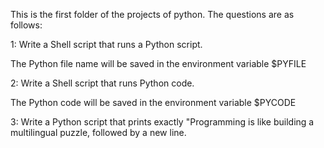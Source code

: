 This is the first folder of the projects of python. The questions are as follows:

1: Write a Shell script that runs a Python script.

The Python file name will be saved in the environment variable $PYFILE

2: Write a Shell script that runs Python code.

The Python code will be saved in the environment variable $PYCODE 

3: Write a Python script that prints exactly "Programming is like building a multilingual puzzle, followed by a new line.

